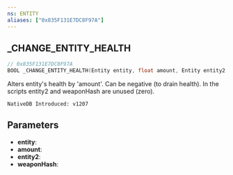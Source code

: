 ```yaml
---
ns: ENTITY
aliases: ["0x835F131E7DC8F97A"]
---
```

## _CHANGE_ENTITY_HEALTH

```c
// 0x835F131E7DC8F97A
BOOL _CHANGE_ENTITY_HEALTH(Entity entity, float amount, Entity entity2, Hash weaponHash);
```

Alters entity's health by 'amount'. Can be negative (to drain health).
In the scripts entity2 and weaponHash are unused (zero).

```
NativeDB Introduced: v1207
```

## Parameters
* **entity**:
* **amount**:
* **entity2**:
* **weaponHash**:
